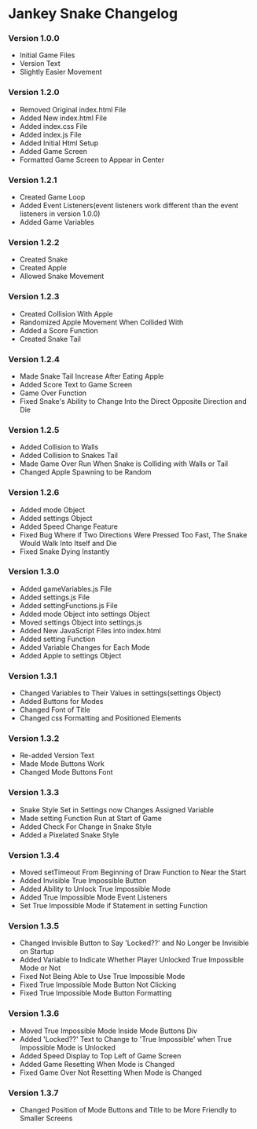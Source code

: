 Jankey Snake Changelog
=====================

### Version 1.0.0
*   Initial Game Files
*   Version Text
*   Slightly Easier Movement

### Version 1.2.0
*   Removed Original index.html File
*   Added New index.html File
*   Added index.css File
*   Added index.js File
*   Added Initial Html Setup
*   Added Game Screen
*   Formatted Game Screen to Appear in Center

### Version 1.2.1
* Created Game Loop
* Added Event Listeners(event listeners work different than the event listeners in version 1.0.0)
* Added Game Variables

### Version 1.2.2
* Created Snake
* Created Apple
* Allowed Snake Movement

### Version 1.2.3
* Created Collision With Apple
* Randomized Apple Movement When Collided With
* Added a Score Function
* Created Snake Tail

### Version 1.2.4
* Made Snake Tail Increase After Eating Apple
* Added Score Text to Game Screen
* Game Over Function
* Fixed Snake's Ability to Change Into the Direct Opposite Direction and Die

### Version 1.2.5
* Added Collision to Walls
* Added Collision to Snakes Tail
* Made Game Over Run When Snake is Colliding with Walls or Tail
* Changed Apple Spawning to be Random

### Version 1.2.6
* Added mode Object
* Added settings Object
* Added Speed Change Feature
* Fixed Bug Where if Two Directions Were Pressed Too Fast, The Snake Would Walk Into Itself and Die
* Fixed Snake Dying Instantly

### Version 1.3.0
* Added gameVariables.js File
* Added settings.js File
* Added settingFunctions.js File
* Added mode Object into settings Object
* Moved settings Object into settings.js
* Added New JavaScript Files into index.html
* Added setting Function
* Added Variable Changes for Each Mode
* Added Apple to settings Object

### Version 1.3.1
* Changed Variables to Their Values in settings(settings Object)
* Added Buttons for Modes
* Changed Font of Title
* Changed css Formatting and Positioned Elements

### Version 1.3.2
* Re-added Version Text
* Made Mode Buttons Work
* Changed Mode Buttons Font

### Version 1.3.3
* Snake Style Set in Settings now Changes Assigned Variable
* Made setting Function Run at Start of Game
* Added Check For Change in Snake Style
* Added a Pixelated Snake Style

### Version 1.3.4
* Moved setTimeout From Beginning of Draw Function to Near the Start
* Added Invisible True Impossible Button
* Added Ability to Unlock True Impossible Mode
* Added True Impossible Mode Event Listeners
* Set True Impossible Mode if Statement in setting Function

### Version 1.3.5
* Changed Invisible Button to Say 'Locked??' and No Longer be Invisible on Startup
* Added Variable to Indicate Whether Player Unlocked True Impossible Mode or Not
* Fixed Not Being Able to Use True Impossible Mode
* Fixed True Impossible Mode Button Not Clicking
* Fixed True Impossible Mode Button Formatting

### Version 1.3.6
* Moved True Impossible Mode Inside Mode Buttons Div
* Added 'Locked??' Text to Change to 'True Impossible' when True Impossible Mode is Unlocked
* Added Speed Display to Top Left of Game Screen
* Added Game Resetting When Mode is Changed
* Fixed Game Over Not Resetting When Mode is Changed

### Version 1.3.7
* Changed Position of Mode Buttons and Title to be More Friendly to Smaller Screens
